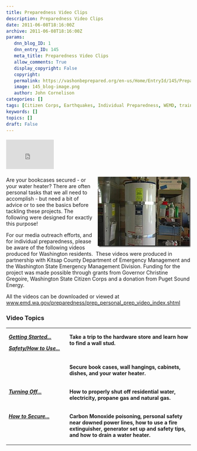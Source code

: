 ```yaml
---
title: Preparedness Video Clips
description: Preparedness Video Clips
date: 2011-06-08T18:16:00Z
archive: 2011-06-08T18:16:00Z
params:
   dnn_blog_ID: 1
   dnn_entry_ID: 145
   meta_title: Preparedness Video Clips
   allow_comments: True
   display_copyright: False
   copyright: 
   permalink: https://vashonbeprepared.org/en-us/Home/EntryId/145/Preparedness-Video-Clips
   image: 145_blog-image.png
   author: John Cornelison
categories: []
tags: [Citizen Corps, Earthquakes, Individual Preparedness, WEMD, training]
keywords: []
topics: []
draft: False
---
```


<div class="wlWriterHeaderFooter" style="padding-bottom: 4px; margin: 0px; padding-left: 0px; padding-right: 0px; float: none; padding-top: 4px"><iframe src="http://www.facebook.com/widgets/like.php?href=http://vashoneoc.org/Blogs/VashonPreparedness/tabid/164/EntryId/145/Preparedness-Video-Clips.aspx" frameborder="0" scrolling="no" style="border-bottom: medium none; border-left: medium none; width: 130px; height: 80px; border-top: medium none; border-right: medium none"></iframe></div>
<p><a href="/images/dnnBlog/1/145/Windows-Live-Writer-Preparedness-Video-Clips_9BAC-securing_water_heater_2.jpg"><img title="securing_water_heater" border="0" alt="securing_water_heater" align="right" width="254" height="192" style="background-image: none; border-bottom: 0px; border-left: 0px; margin: 0px 0px 5px 5px; padding-left: 0px; padding-right: 0px; display: inline; float: right; border-top: 0px; border-right: 0px; padding-top: 0px" src="/images/dnnBlog/1/145/Windows-Live-Writer-Preparedness-Video-Clips_9BAC-securing_water_heater_thumb.jpg" /></a></p>
<p>Are your bookcases secured - or your water heater?&#160;There are often personal tasks that we all need to accomplish - but need a bit of advice or to see the basics before tackling these projects. The following were designed for exactly this purpose!</p>
<p>For our media outreach efforts, and for individual preparedness, please be aware of the following videos produced for Washington residents.&#160; These videos were produced in partnership with Kitsap County Department of Emergency Management and the Washington State Emergency Management Division. Funding for the project was made possible through grants from Governor Christine Gregoire, Washington State Citizen Corps and a donation from Puget Sound Energy.&#160;</p>
<p>All the videos can be downloaded or viewed at <a title="http://www.emd.wa.gov/preparedness/prep_personal_prep_video_index.shtml" href="http://www.emd.wa.gov/preparedness/prep_personal_prep_video_index.shtml">www.emd.wa.gov/preparedness/prep_personal_prep_video_index.shtml</a></p>
<h3>Video Topics</h3>
<table border="0" cellspacing="0" cellpadding="2" width="686">
    <tbody>
        <tr>
            <td valign="top" width="200">
            <p><strong><a href="http://www.emd.wa.gov/preparedness/#GettingStarted"><em>Getting Started...</em></a></strong></p>
            <p><strong><a href="http://www.emd.wa.gov/preparedness/#Safety"><em>Safety/How to Use...</em></a></strong></p>
            </td>
            <td valign="top" width="484">
            <p><strong>Take a trip to the hardware store and learn how to find a wall stud.</strong></p>
            </td>
        </tr>
        <tr>
            <td valign="top" width="200">&#160;</td>
            <td valign="top" width="484">
            <p><strong>Secure book cases, wall hangings, cabinets, dishes, and your water heater.</strong></p>
            </td>
        </tr>
        <tr>
            <td valign="top" width="200">
            <p><strong><a href="http://www.emd.wa.gov/preparedness/#TurningOff"><em>Turning Off...</em></a></strong></p>
            </td>
            <td valign="top" width="484">
            <p><strong>How to properly shut off residential water, electricity, propane gas and natural gas.</strong></p>
            </td>
        </tr>
        <tr>
            <td valign="top" width="200">
            <p><strong><a href="http://www.emd.wa.gov/preparedness/#HowtoSecure"><em>How to Secure...</em></a></strong></p>
            </td>
            <td valign="top" width="484">
            <p><strong>Carbon Monoxide poisoning, personal safety near downed power lines, how to use a fire extinguisher, generator set up and safety tips, and how to drain a water heater.</strong></p>
            </td>
        </tr>
    </tbody>
</table>
